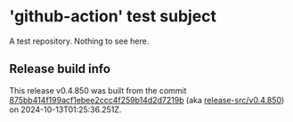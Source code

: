 # 'github-action' test subject

A test repository. Nothing to see here.


## Release build info

This release v0.4.850 was built from the commit [875bb414f199acf1ebee2ccc4f259b14d2d7219b](https://github.com/kattecon/gh-release-test-ga/tree/875bb414f199acf1ebee2ccc4f259b14d2d7219b) (aka [release-src/v0.4.850](https://github.com/kattecon/gh-release-test-ga/tree/release-src/v0.4.850)) on 2024-10-13T01:25:36.251Z.
        